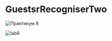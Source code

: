 # GuestsrRecogniserTwo

![Практикум 8](https://user-images.githubusercontent.com/30910230/61118699-ec244280-a4a1-11e9-8c23-041936dcd997.png)

![lab8](https://user-images.githubusercontent.com/30910230/61118673-dca4f980-a4a1-11e9-955f-313ee05654eb.gif)
